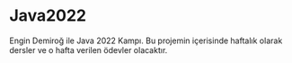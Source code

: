# Java2022
Engin Demiroğ ile Java 2022 Kampı.
Bu projemin içerisinde haftalık olarak dersler ve o hafta verilen ödevler olacaktır.
